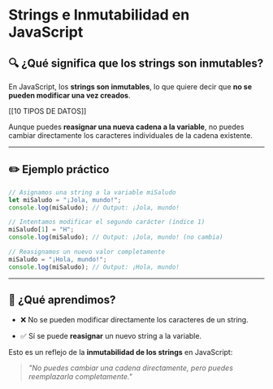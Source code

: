 # Strings e Inmutabilidad en JavaScript

## 🔍 ¿Qué significa que los strings son inmutables?

En JavaScript, los **strings son inmutables**, lo que quiere decir que **no se pueden modificar una vez creados**. 

[[10 TIPOS DE DATOS]]

Aunque puedes **reasignar una nueva cadena a la variable**, no puedes cambiar directamente los caracteres individuales de la cadena existente.

---

## ✏️ Ejemplo práctico

```javascript
// Asignamos una string a la variable miSaludo
let miSaludo = "¡Jola, mundo!";
console.log(miSaludo); // Output: ¡Jola, mundo!

// Intentamos modificar el segundo carácter (índice 1)
miSaludo[1] = "H";
console.log(miSaludo); // Output: ¡Jola, mundo! (no cambia)

// Reasignamos un nuevo valor completamente
miSaludo = "¡Hola, mundo!";
console.log(miSaludo); // Output: ¡Hola, mundo!
```

---

## 🧠 ¿Qué aprendimos?

- ❌ No se pueden modificar directamente los caracteres de un string.
    
- ✅ Sí se puede **reasignar** un nuevo string a la variable.
    

Esto es un reflejo de la **inmutabilidad de los strings** en JavaScript:

> _"No puedes cambiar una cadena directamente, pero puedes reemplazarla completamente."_
